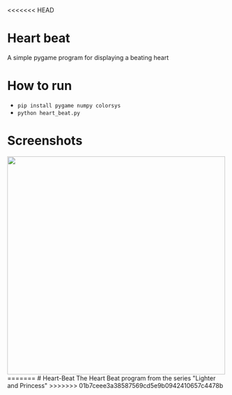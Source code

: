 <<<<<<< HEAD
# Heart beat
A simple pygame program for displaying a beating heart

# How to run
- `pip install pygame numpy colorsys`
- `python heart_beat.py`

# Screenshots

<img src="./screenshot/Screenshot_20221228_051208.png" width="500px">
=======
# Heart-Beat
The Heart Beat program from the series "Lighter and Princess"
>>>>>>> 01b7ceee3a38587569cd5e9b0942410657c4478b
